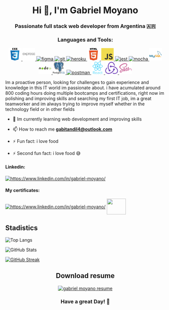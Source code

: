 








 

  



  
 
    
 


<h1 align="center">Hi 👋, I'm Gabriel Moyano</h1>
<h3 align="center">Passionate full stack web developer from Argentina 🇦🇷</h3>















<h3 align="center">Languages and Tools:</h3>
<p align="center"> <a href="https://www.w3schools.com/css/" target="_blank" rel="noreferrer"> <img src="https://raw.githubusercontent.com/devicons/devicon/master/icons/css3/css3-original-wordmark.svg" alt="css3" width="40" height="40"/> </a> <a href="https://expressjs.com" target="_blank" rel="noreferrer"> <img src="https://raw.githubusercontent.com/devicons/devicon/master/icons/express/express-original-wordmark.svg" alt="express" width="40" height="40"/> </a> <a href="https://www.figma.com/" target="_blank" rel="noreferrer"> <img src="https://www.vectorlogo.zone/logos/figma/figma-icon.svg" alt="figma" width="40" height="40"/> </a> <a href="https://git-scm.com/" target="_blank" rel="noreferrer"> <img src="https://www.vectorlogo.zone/logos/git-scm/git-scm-icon.svg" alt="git" width="40" height="40"/> </a> <a href="https://heroku.com" target="_blank" rel="noreferrer"> <img src="https://www.vectorlogo.zone/logos/heroku/heroku-icon.svg" alt="heroku" width="40" height="40"/> </a> <a href="https://www.w3.org/html/" target="_blank" rel="noreferrer"> <img src="https://raw.githubusercontent.com/devicons/devicon/master/icons/html5/html5-original-wordmark.svg" alt="html5" width="40" height="40"/> </a> <a href="https://developer.mozilla.org/en-US/docs/Web/JavaScript" target="_blank" rel="noreferrer"> <img src="https://raw.githubusercontent.com/devicons/devicon/master/icons/javascript/javascript-original.svg" alt="javascript" width="40" height="40"/> </a> <a href="https://jestjs.io" target="_blank" rel="noreferrer"> <img src="https://www.vectorlogo.zone/logos/jestjsio/jestjsio-icon.svg" alt="jest" width="40" height="40"/> </a> <a href="https://mochajs.org" target="_blank" rel="noreferrer"> <img src="https://www.vectorlogo.zone/logos/mochajs/mochajs-icon.svg" alt="mocha" width="40" height="40"/> </a> <a href="https://www.mysql.com/" target="_blank" rel="noreferrer"> <img src="https://raw.githubusercontent.com/devicons/devicon/master/icons/mysql/mysql-original-wordmark.svg" alt="mysql" width="40" height="40"/> </a> <a href="https://nodejs.org" target="_blank" rel="noreferrer"> <img src="https://raw.githubusercontent.com/devicons/devicon/master/icons/nodejs/nodejs-original-wordmark.svg" alt="nodejs" width="40" height="40"/> </a> <a href="https://www.postgresql.org" target="_blank" rel="noreferrer"> <img src="https://raw.githubusercontent.com/devicons/devicon/master/icons/postgresql/postgresql-original-wordmark.svg" alt="postgresql" width="40" height="40"/> </a> <a href="https://postman.com" target="_blank" rel="noreferrer"> <img src="https://www.vectorlogo.zone/logos/getpostman/getpostman-icon.svg" alt="postman" width="40" height="40"/> </a> <a href="https://reactjs.org/" target="_blank" rel="noreferrer"> <img src="https://raw.githubusercontent.com/devicons/devicon/master/icons/react/react-original-wordmark.svg" alt="react" width="40" height="40"/> </a> <a href="https://redux.js.org" target="_blank" rel="noreferrer"> <img src="https://raw.githubusercontent.com/devicons/devicon/master/icons/redux/redux-original.svg" alt="redux" width="40" height="40"/> </a> <a href="https://sass-lang.com" target="_blank" rel="noreferrer"> <img src="https://raw.githubusercontent.com/devicons/devicon/master/icons/sass/sass-original.svg" alt="sass" width="40" height="40"/> </a> </p>


 
Im a proactive person, looking for challenges to gain experience and knowledge in this IT world im passionate about. i have acumulated around 800  coding hours doing multiple bootcamps and certifications, right now im polishing and improving skills and searching  my first IT job, im a great teamworker and im always trying to improve myself whether in the technology field or in other fields  
 
 


 

 - 🌱 Im currently learning web development and improving skills
 
 - 📫 How to reach me **gabitandil4@outlook.com** 
 - ⚡ Fun fact: i love food 
 
 - ⚡ Second fun fact: i love food 😅



<h4 align="left">Linkedin: </h4>
<p align="left">
<a href="https://www.linkedin.com/in/gabriel-moyano/" target="blank"><img align="center" src="https://raw.githubusercontent.com/rahuldkjain/github-profile-readme-generator/master/src/images/icons/Social/linked-in-alt.svg" alt="https://www.linkedin.com/in/gabriel-moyano/" height="30" width="40" /></a> 
</p>

  <h4 align="left">My certificates:</h4>
 
 <p float="left"> 
  
  <a href="https://certificates.soyhenry.com/cert?id=26791838-d55e-47fb-8fb3-56a92a7b2b14" target="blank"><img align="center" src="https://user-images.githubusercontent.com/70545509/199549363-fad354ce-982d-4acf-97d6-a5426667ac84.png" alt="https://www.linkedin.com/in/gabriel-moyano/" height="50" width="60" /></a> <a href="https://assets.alkemy.org/certificates/auth0%7C62bf3354022b1234ff875a4b/ACCELERATION_CERTIFICATE/1d018a34-80ff-404c-83b5-8557c97bde8e.pdf" target="blank"><img align="center" src="https://user-images.githubusercontent.com/70545509/199550195-f425523a-b55c-453b-91cc-a5a09df54918.png" height="50" width="60" /></a> 
  
  
</p>
 

 
 
 <h2  > Stadistics </h2> 
 
 <div > 
 
  ![Top Langs](https://github-readme-stats.vercel.app/api/top-langs/?username=gabitandil&theme=tokyonight&layout=compact)
 
 </div>
 
 <div> 
  
 ![GitHub Stats](https://github-readme-stats.vercel.app/api?username=gabitandil&theme=codeSTACKr)
 
 </div>
 
 <div> 
 
  [![GitHub Streak](https://streak-stats.demolab.com/?user=gabitandil&theme=gruvbox)](https://git.io/streak-stats)
    
 </div>
 
 <h2 align= "center"> Download resume </h2>
 <p align= "center"> 
<a  href="https://drive.google.com/uc?export=download&id=1mYuMdwfBI5rMAYzVigeMcDo0N6qCtw79" target="blank"><img align="center" src="https://user-images.githubusercontent.com/70545509/199553293-bb88c6ce-680e-495f-8a70-7509e9470d40.png" alt="gabriel moyano resume" height="60" width="55" /></a> 
 
 </p>



<h3 align= "center" > Have a great Day! 👋 </h3>



<!--
**Gabitandil/gabitandil** is a ✨ _special_ ✨ repository because its `README.md` (this file) appears on your GitHub profile.

Here are some ideas to get you started:

- 🔭 I’m currently working on ...
- 🌱 I’m currently learning ...
- 👯 I’m looking to collaborate on ...
- 🤔 I’m looking for help with ...
- 💬 Ask me about ...
- 📫 How to reach me: ...
- 😄 Pronouns: ...
- ⚡ Fun fact: ...



-->

